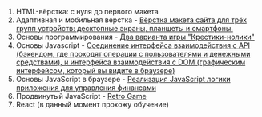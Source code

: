 1. HTML-вёрстка: с нуля до первого макета
2. Адаптивная и мобильная верстка - [Вёрстка макета сайта для трёх групп устройств: десктопные экраны, планшеты и смартфоны.](https://github.com/VMoiseev/MQ/blob/main/README.md)
3. Основы программирования - [Два варианта игры "Крестики-нолики"](https://github.com/VMoiseev/Pb)
4. Основы Javascript - [Соединение интерфейса взаимодействия с АPI (бэкендом, где проходят операции с пользователями и денежными средствами), и интерфейса взаимодействия с DOM (графическим интерфейсом, который вы видите в браузере)](https://github.com/VMoiseev/bjs-diplom)
5. Основы JavaScript в браузере  -  [Реализация JavaScript логики приложения для управления финансами](https://github.com/VMoiseev/bhj-diplom)
6. Продвинутый JavaScript  -  [Retro Game](https://github.com/VMoiseev/js-advanced-diploma_)
7. React (в данный момент прохожу обучение)
